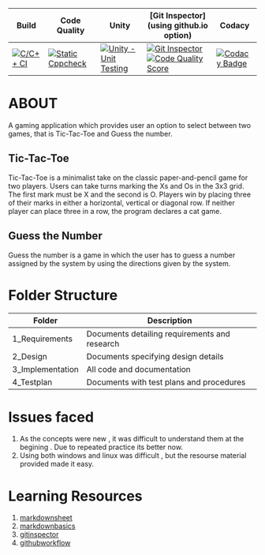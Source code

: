 Build | Code Quality | Unity | [Git Inspector](using github.io option)| Codacy
------|----------|-------|-------------- | ------|
[![C/C++ CI](https://github.com/256653/LnT_MiniProject/actions/workflows/c-cpp.yml/badge.svg)](https://github.com/256653/LnT_MiniProject/actions/workflows/c-cpp.yml) | [![Static Cppcheck](https://github.com/256653/LnT_MiniProject/actions/workflows/cppcheck.yml/badge.svg)](https://github.com/256653/LnT_MiniProject/actions/workflows/cppcheck.yml)| [![Unity - Unit Testing](https://github.com/256653/LnT_MiniProject/actions/workflows/unity.yml/badge.svg)](https://github.com/256653/LnT_MiniProject/actions/workflows/unity.yml)| [![Git Inspector](https://github.com/256653/LnT_MiniProject/actions/workflows/gitinspector.yml/badge.svg)![Code Quality Score](https://www.code-inspector.com/project/21332/score/svg)](https://github.com/256653/LnT_MiniProject/actions/workflows/gitinspector.yml) | [![Codacy Badge](https://app.codacy.com/project/badge/Grade/772e8d6d7ac84c09a9ec92b3b8d43a7f)](https://www.codacy.com/gh/256653/LnT_MiniProject/dashboard?utm_source=github.com&amp;utm_medium=referral&amp;utm_content=256653/LnT_MiniProject&amp;utm_campaign=Badge_Grade)

# ABOUT
A gaming application which provides user an option to select between two games, that is Tic-Tac-Toe and Guess the number.

## Tic-Tac-Toe
Tic-Tac-Toe  is a minimalist take on the classic paper-and-pencil game for two players. Users can take turns marking the Xs and Os in the 3x3 grid. The first mark must be X and the second is O. Players win by placing three of their marks in either a horizontal, vertical or diagonal row. If neither player can place three in a row, the program declares a cat game.

## Guess the Number
Guess the number is a game in which the user has to guess a number assigned by the system by using the directions given by the system.

# Folder Structure

| Folder | Description |
| ---- | ---- |
| 1_Requirements |Documents detailing requirements and research|
|2_Design|Documents specifying design details|
|3_Implementation|All code and documentation|
|4_Testplan|Documents with test plans and procedures|

# Issues faced

1. As the concepts were new , it was difficult to understand them at the begining . Due to repeated practice its better now.
2. Using both windows and linux was difficult , but the resourse material provided made it easy.

# Learning Resources

1. [markdownsheet](https://github.com/adam-p/markdown-here/wiki/Markdown-Cheatsheet)
2. [markdownbasics](https://guides.github.com/features/mastering-markdown/)
3. [gitinspector](https://github.com/ejwa/gitinspector)
4. [githubworkflow](https://docs.github.com/en/actions/learn-github-action)